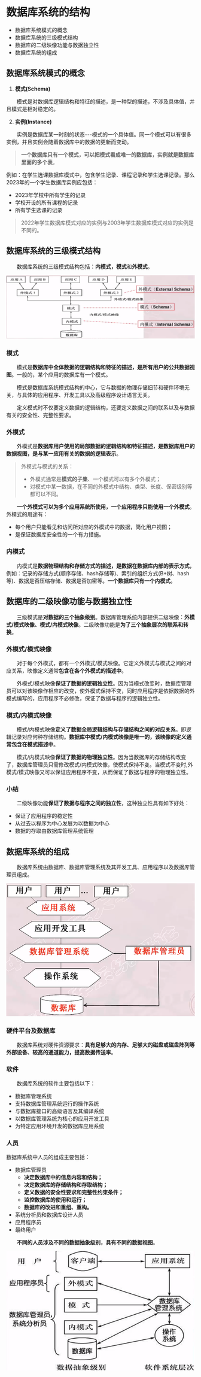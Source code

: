 # 数据库系统的结构

- 数据库系统模式的概念
- 数据库系统的三级模式结构
- 数据库的二级映像功能与数据独立性
- 数据库系统的组成


## 数据库系统模式的概念


1. **模式(Schema)**

&emsp;&emsp;模式是对数据库逻辑结构和特征的描述，是一种型的描述，不涉及具体值，并且模式是相对稳定的。

2. **实例(Instance)**

&emsp;&emsp;实例是数据库某一时刻的状态---模式的一个具体值。同一个模式可以有很多实例，并且实例会随着数据库中的数据的更新而变动。

> **一个数据库只有一个模式，可以把模式看成唯一的数据库，实例就是数据库里面的多个表**。

例如：在学生选课数据库模式中，包含学生记录、课程记录和学生选课记录。那么2023年的一个学生数据库实例应包括：
- 2023年学校中所有学生的记录
- 学校开设的所有课程的记录
- 所有学生选课的记录

> 2022年学生数据库模式对应的实例与2003年学生数据库模式对应的实例是不同的。

## 数据库系统的三级模式结构

&emsp;&emsp;数据库系统的三级模式结构包括：**内模式，模式**和**外模式**。

![](imags/1-10.png)

### 模式

&emsp;&emsp;模式是**数据库中全体数据的逻辑结构和特征的描述，是所有用户的公共数据视图**。一般的，某个应用的数据库有一个模式。

&emsp;&emsp;模式是数据库系统模式结构的中心，它与数据的物理存储细节和硬件环境无关，与具体的应用程序、开发工具以及高级程序设计语言无关。

&emsp;&emsp;定义模式时不仅要定义数据的逻辑结构，还要定义数据之间的联系以及与数据有关的安全性、完整性要求。

### 外模式

&emsp;&emsp;外模式是**数据库用户使用的局部数据的逻辑结构和特征描述，是数据库用户的数据视图，是与某一应用有关的数据的逻辑表示**。

> 外模式与模式的关系：
> - 外模式通常是**模式的子集**、一个模式可以有多个外模式；
> - 对模式中某一数据，在不同的外模式中结构、类型、长度、保密级别等都可以不同。

&emsp;&emsp;**一个外模式可以为多个应用系统所使用，一个应用程序只能使用一个外模式**。外模式的用途有：
- 每个用户只能看见和访问所对应的外模式中的数据，简化用户视图；
- 是保证数据库安全性的一个有力措施。

### 内模式

&emsp;&emsp;内模式是**数据物理结构和存储方式的描述，是数据在数据库内部的表示方式**，例如：记录的存储方式(顺序存储、hash存储等)、索引的组织方式(B+树、hash等)、数据是否压缩存储、数据是否加密等。**一个数据库只有一个内模式**。

## 数据库的二级映像功能与数据独立性

&emsp;&emsp;三级模式是**对数据的三个抽象级别**。数据库管理系统内部提供二级映像：**外模式/模式映像、模式/内模式映像**。二级映像功能是**为了三个抽象层次的联系和转换**。

### 外模式/模式映像

&emsp;&emsp;对于每个外模式，都有一个外模式/模式映像。它定义外模式与模式之间的对应关系，映像定义通常**包含在各个外模式的描述中**。

&emsp;&emsp;外模式/模式映像**保证了数据的逻辑独立性**。因为当模式改变时，数据库管理员可以对该映像作相应的改变，使外模式保持不变，同时应用程序是依据数据的外模式编写的，应用程序不必修改，保证了数据与程序的逻辑独立性。 


### 模式/内模式映像

&emsp;&emsp;模式/内模式映像**定义了数据全局逻辑结构与存储结构之间的对应关系**。即逻辑记录对应何种存储结构。**数据库中模式/内模式映像是唯一的，该映像的定义通常包含在模式描述中**。

&emsp;&emsp;模式/内模式映像**保证了数据的物理独立性**。因为当数据库的存储结构改变了，数据库管理员只需修改模式/内模式映像，使模式保持不变。当模式不变时,外模式/模式映像又可以保证应用程序不变，从而保证了数据与程序的物理独立性。 

### 小结

&emsp;&emsp;二级映像功能**保证了数据与程序之间的独立性**，这种独立性具有如下好处：
- 保证了应用程序的稳定性
- 从过去以程序为中心发展为以数据为中心
- 数据的存取由数据库管理系统管理


## 数据库系统的组成

&emsp;&emsp;数据库系统由数据库、数据库管理系统及其开发工具、应用程序以及数据库管理员组成。

![](imags/1-2.png)

### 硬件平台及数据库

&emsp;&emsp;数据库系统对硬件资源要求：**具有足够大的内存、足够大的磁盘或磁盘阵列等外部设备、较高的通道能力，提高数据传送率**。

### 软件

&emsp;&emsp;数据库系统的软件主要包括以下：
- 数据库管理系统
- 支持数据库管理系统运行的操作系统
- 与数据库接口的高级语言及其编译系统
- 以数据库管理系统为核心的应用开发工具
- 为特定应用环境开发的数据库应用系统

### 人员

数据库系统中人员的组成主要包括：
- 数据库管理员
  - **决定数据库中的信息内容和结构；**
  - **决定数据库的存储结构和存取结构；**
  - **定义数据的安全性要求和完整性约束条件；**
  - **监控数据库的使用和运行；**
  - **数据库的改进和重组、重构。**
- 系统分析员和数据库设计人员
- 应用程序员
- 最终用户

&emsp;&emsp;**不同的人员涉及不同的数据抽象级别，具有不同的数据视图**。

![](imags/1-11.png)